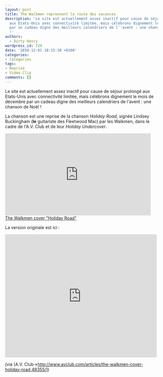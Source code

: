 ```yaml
---
layout: post
title: The Walkmen reprennent la route des vacances
description: 'Le site est actuellement assez inactif pour cause de séjour prolongé
  aux Etats-Unis avec connectivité limitée, mais célébrons dignement le mois de décembre
  par un cadeau digne des meilleurs calendriers de l''avent : une chanson de Noël
  !'
authors:
  - Dirty Henry
wordpress_id: 729
date: '2010-12-01 18:15:30 +0100'
categories:
- Catégories
tags:
- Reprise
- Vidéo Clip
comments: []
---
```

Le site est actuellement assez inactif pour cause de séjour prolongé aux Etats-Unis avec connectivité limitée, mais célébrons dignement le mois de décembre par un cadeau digne des meilleurs calendriers de l'avent : une chanson de Noël !

La chanson est une reprise de la chanson *Holiday Road*, signée Lindsey Buckingham (__le__ guitariste des Fleetwood Mac) par les Walkmen, dans le cadre de l'A.V. Club et de leur *Holiday Undercover*.

<iframe frameborder="no" width="480" height="270" scrolling="no" src="http://www.avclub.com/video_embed/?id=48355"></iframe><br /><a href="http://www.avclub.com/articles/the-walkmen-cover-holiday-road,48355/" target="_blank" title="The Walkmen cover "Holiday Road"">The Walkmen cover "Holiday Road"</a>

La version originale est ici :

<iframe title="YouTube video player" class="youtube-player" type="text/html" width="500" height="405" src="http://www.youtube.com/embed/_nLiQBV6A7c?rel=0" frameborder="0"></iframe>

(via [A.V. Club->http://www.avclub.com/articles/the-walkmen-cover-holiday-road,48355/])
